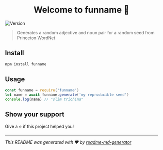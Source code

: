 <h1 align="center">Welcome to funname 👋</h1>
<p>
  <img alt="Version" src="https://img.shields.io/npm/v/funname.svg">
</p>

> Generates a random adjective and noun pair for a random seed from Princeton WordNet

## Install

```sh
npm install funname
```

## Usage
```javascript
const funname = require('funname')
let name = await funname.generate('my reproducible seed')
console.log(name) // "slim trichina"
```

## Show your support

Give a ⭐️ if this project helped you!

***
_This README was generated with ❤️ by [readme-md-generator](https://github.com/kefranabg/readme-md-generator)_